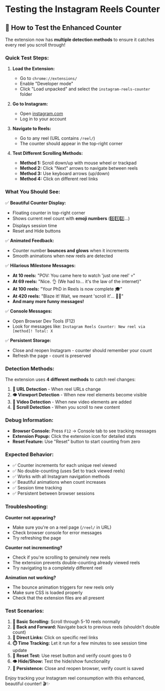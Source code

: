 # Testing the Instagram Reels Counter

## 🧪 How to Test the Enhanced Counter

The extension now has **multiple detection methods** to ensure it catches every reel you scroll through!

### **Quick Test Steps:**

1. **Load the Extension:**
   - Go to `chrome://extensions/`
   - Enable "Developer mode"
   - Click "Load unpacked" and select the `instagram-reels-counter` folder

2. **Go to Instagram:**
   - Open [instagram.com](https://instagram.com)
   - Log in to your account

3. **Navigate to Reels:**
   - Go to any reel (URL contains `/reel/`)
   - The counter should appear in the top-right corner

4. **Test Different Scrolling Methods:**
   - **Method 1:** Scroll down/up with mouse wheel or trackpad
   - **Method 2:** Click "Next" arrows to navigate between reels  
   - **Method 3:** Use keyboard arrows (up/down)
   - **Method 4:** Click on different reel links

### **What You Should See:**

✅ **Beautiful Counter Display:**
- Floating counter in top-right corner
- Shows current reel count with **emoji numbers** (0️⃣1️⃣2️⃣...)
- Displays session time
- Reset and Hide buttons

✅ **Animated Feedback:**
- Counter number **bounces and glows** when it increments
- Smooth animations when new reels are detected

✅ **Hilarious Milestone Messages:**
- **At 10 reels:** "POV: You came here to watch 'just one reel' 💀"
- **At 69 reels:** "Nice. 👌 (We had to... it's the law of the internet)"
- **At 100 reels:** "Your PhD in Reels is now complete 🎓"
- **At 420 reels:** "Blaze it! Wait, we meant 'scroll it'... 😵‍💫"
- **And many more funny messages!**

✅ **Console Messages:**
- Open Browser Dev Tools (F12)
- Look for messages like: `Instagram Reels Counter: New reel via [method]! Total: X`

✅ **Persistent Storage:**
- Close and reopen Instagram - counter should remember your count
- Refresh the page - count is preserved

### **Detection Methods:**

The extension uses **4 different methods** to catch reel changes:

1. **🔗 URL Detection** - When reel URLs change
2. **👁️ Viewport Detection** - When new reel elements become visible  
3. **🎥 Video Detection** - When new video elements are added
4. **📜 Scroll Detection** - When you scroll to new content

### **Debug Information:**

- **Browser Console:** Press `F12` → Console tab to see tracking messages
- **Extension Popup:** Click the extension icon for detailed stats
- **Reset Feature:** Use "Reset" button to start counting from zero

### **Expected Behavior:**

- ✅ Counter increments for each unique reel viewed
- ✅ No double-counting (uses Set to track viewed reels)
- ✅ Works with all Instagram navigation methods
- ✅ Beautiful animations when count increases
- ✅ Session time tracking
- ✅ Persistent between browser sessions

### **Troubleshooting:**

**Counter not appearing?**
- Make sure you're on a reel page (`/reel/` in URL)
- Check browser console for error messages
- Try refreshing the page

**Counter not incrementing?**
- Check if you're scrolling to genuinely new reels
- The extension prevents double-counting already viewed reels
- Try navigating to a completely different reel

**Animation not working?**
- The bounce animation triggers for new reels only
- Make sure CSS is loaded properly
- Check that the extension files are all present

### **Test Scenarios:**

1. **🎯 Basic Scrolling:** Scroll through 5-10 reels normally
2. **🔄 Back and Forward:** Navigate back to previous reels (shouldn't double count)
3. **🔗 Direct Links:** Click on specific reel links
4. **⏱️ Time Tracking:** Let it run for a few minutes to see session time update
5. **🔄 Reset Test:** Use reset button and verify count goes to 0
6. **👁️ Hide/Show:** Test the hide/show functionality
7. **💾 Persistence:** Close and reopen browser, verify count is saved

Enjoy tracking your Instagram reel consumption with this enhanced, beautiful counter! 🎬✨
